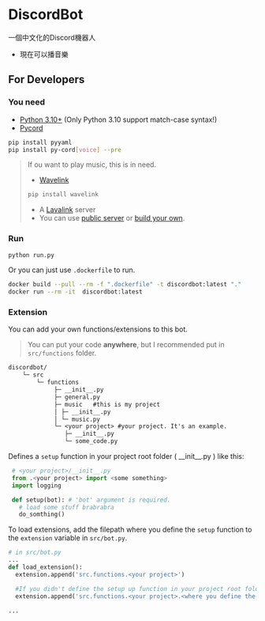 # DiscordBot

一個中文化的Discord機器人

* 現在可以播音樂

## For Developers

### You need

* [Python 3.10+](https://www.python.org/downloads/) (Only Python 3.10 support match-case syntax!)
* [Pycord](https://github.com/Pycord-Development/pycord)

```bash
pip install pyyaml
pip install py-cord[voice] --pre
```

> If ou want to play music, this is in need.
>
> * [Wavelink](https://github.com/PythonistaGuild/Wavelink)
>
> ```bash
> pip install wavelink
> ```
>
> * A [Lavalink](https://github.com/freyacodes/Lavalink) server
> * You can use [public server](https://lavalink.darrennathanael.com/) or [build your own](https://github.com/freyacodes/Lavalink#server-configuration).

### Run

```bash
python run.py
```

Or you can just use `.dockerfile` to run.

```bash
docker build --pull --rm -f ".dockerfile" -t discordbot:latest "."
docker run --rm -it  discordbot:latest
```

### Extension

You can add your own functions/extensions to this bot.

> You can put your code **anywhere**, but I recommended put in `src/functions` folder.

```txt
discordbot/
    └─ src
        └─ functions
             ├─ __init__.py
             ├─ general.py
             ├─ music   #this is my project
             │ ├─ __init__.py
             │ └─ music.py
             └─ <your project> #your project. It's an example.
                ├─ __init__.py
                └─ some_code.py
```

Defines a `setup` function in your project root folder ( \_\_init\_\_.py ) like this:

```python
 # <your project>/__init__.py
 from .<your project> import <some something>
 import logging

 def setup(bot): # 'bot' argument is required.
   # load some stuff brabrabra
   do_somthing()
```

To load extensions, add the filepath where you define the `setup` function to the `extension` variable in `src/bot.py`.

```python
# in src/bot.py
...
def load_extension():
  extension.append('src.functions.<your project>')

  #If you didn't define the setup up function in your project root folder ( __init__.py )
  extension.append('src.functions.<your project>.<where you define the setup function>')

...
```
